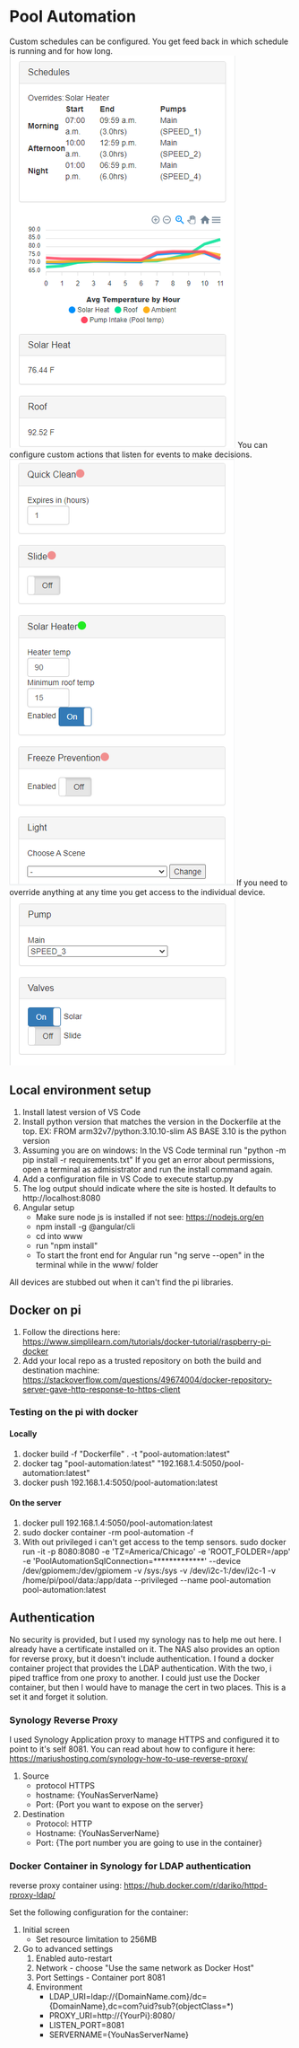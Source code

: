 # Pool Automation

Custom schedules can be configured. You get feed back in which schedule is running and for how long.
![Alt text](assets/pool-automation-schedules.PNG "Title")
You can configure custom actions that listen for events to make decisions.
![Alt text](assets/pool-automation-actions.PNG "Title")
If you need to override anything at any time you get access to the individual device.
![Alt text](assets/pool-automation-device-control.PNG "Title")


## Local environment setup
1. Install latest version of VS Code
2. Install python version that matches the version in the Dockerfile at the top. 
    EX: FROM arm32v7/python:3.10.10-slim AS BASE 
    3.10 is the python version
3. Assuming you are on windows: In the VS Code terminal run "python -m pip install -r requirements.txt"
 If you get an error about permissions, open a terminal as admisistrator and run the install command again.
4. Add a configuration file in VS Code to execute startup.py
5. The log output should indicate where the site is hosted. It defaults to http://localhost:8080
6. Angular setup
    * Make sure node js is installed if not see: https://nodejs.org/en
    * npm install -g @angular/cli
    * cd into www
    * run "npm install"
    * To start the front end for Angular run "ng serve --open" in the terminal while in the www/ folder

All devices are stubbed out when it can't find the pi libraries.

## Docker on pi
1. Follow the directions here: https://www.simplilearn.com/tutorials/docker-tutorial/raspberry-pi-docker
2. Add your local repo as a trusted repository on both the build and destination machine: https://stackoverflow.com/questions/49674004/docker-repository-server-gave-http-response-to-https-client
### Testing on the pi with docker
#### Locally
1. docker build -f "Dockerfile" . -t "pool-automation:latest"
2. docker tag "pool-automation:latest" "192.168.1.4:5050/pool-automation:latest"
3. docker push 192.168.1.4:5050/pool-automation:latest

#### On the server
1. docker pull 192.168.1.4:5050/pool-automation:latest
2. sudo docker container -rm pool-automation -f
3. With out privileged i can't get access to the temp sensors. 
sudo docker run -it -p 8080:8080 -e 'TZ=America/Chicago' -e 'ROOT_FOLDER=/app' -e 'PoolAutomationSqlConnection=*************' --device /dev/gpiomem:/dev/gpiomem -v /sys:/sys -v /dev/i2c-1:/dev/i2c-1 -v /home/pi/pool/data:/app/data --privileged --name pool-automation pool-automation:latest

## Authentication
No security is provided, but I used my synology nas to help me out here. I already have a certificate installed on it. The NAS also provides an option for reverse proxy, but it doesn't include authentication. I found a docker container project that provides the LDAP authentication. With the two, i piped traffice from one proxy to another. I could just use the Docker container, but then I would have to manage the cert in two places. This is a set it and forget it solution.

### Synology Reverse Proxy
I used Synology Application proxy to manage HTTPS and configured it to point to it's self 8081.
You can read about how to configure it here: https://mariushosting.com/synology-how-to-use-reverse-proxy/
1. Source
    * protocol HTTPS
    * hostname: {YouNasServerName}
    * Port: {Port you want to expose on the server}
2. Destination
    * Protocol: HTTP
    * Hostname: {YouNasServerName}
    * Port: {The port number you are going to use in the container}

### Docker Container in Synology for LDAP authentication
reverse proxy container using: https://hub.docker.com/r/dariko/httpd-rproxy-ldap/

Set the following configuration for the container:
1. Initial screen
    * Set resource limitation to 256MB
2. Go to advanced settings
    1. Enabled auto-restart
    2. Network - choose "Use the same network as Docker Host"
    3. Port Settings - Container port 8081
    4. Environment
        * LDAP_URI=ldap://{DomainName.com}/dc={DomainName},dc=com?uid?sub?(objectClass=*)
        * PROXY_URI=http://{YourPi}:8080/
        * LISTEN_PORT=8081
        * SERVERNAME={YouNasServerName}    